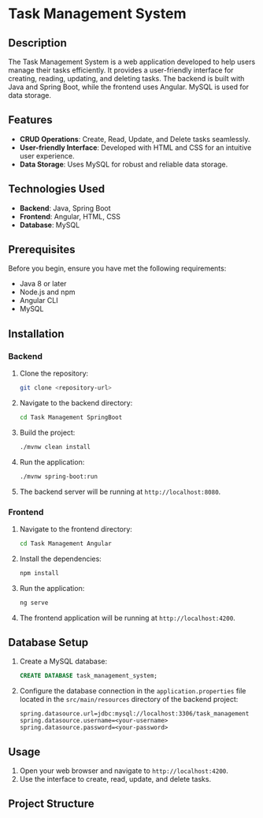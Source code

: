 # Task Management System

## Description

The Task Management System is a web application developed to help users manage their tasks efficiently. It provides a user-friendly interface for creating, reading, updating, and deleting tasks. The backend is built with Java and Spring Boot, while the frontend uses Angular. MySQL is used for data storage.

## Features

- **CRUD Operations**: Create, Read, Update, and Delete tasks seamlessly.
- **User-friendly Interface**: Developed with HTML and CSS for an intuitive user experience.
- **Data Storage**: Uses MySQL for robust and reliable data storage.

## Technologies Used

- **Backend**: Java, Spring Boot
- **Frontend**: Angular, HTML, CSS
- **Database**: MySQL

## Prerequisites

Before you begin, ensure you have met the following requirements:

- Java 8 or later
- Node.js and npm
- Angular CLI
- MySQL

## Installation

### Backend

1. Clone the repository:
    ```bash
    git clone <repository-url>
    ```

2. Navigate to the backend directory:
    ```bash
    cd Task Management SpringBoot
    ```

3. Build the project:
    ```bash
    ./mvnw clean install
    ```

4. Run the application:
    ```bash
    ./mvnw spring-boot:run
    ```

5. The backend server will be running at `http://localhost:8080`.

### Frontend

1. Navigate to the frontend directory:
    ```bash
    cd Task Management Angular
    ```

2. Install the dependencies:
    ```bash
    npm install
    ```

3. Run the application:
    ```bash
    ng serve
    ```

4. The frontend application will be running at `http://localhost:4200`.

## Database Setup

1. Create a MySQL database:
    ```sql
    CREATE DATABASE task_management_system;
    ```

2. Configure the database connection in the `application.properties` file located in the `src/main/resources` directory of the backend project:
    ```properties
    spring.datasource.url=jdbc:mysql://localhost:3306/task_management
    spring.datasource.username=<your-username>
    spring.datasource.password=<your-password>
    ```

## Usage

1. Open your web browser and navigate to `http://localhost:4200`.
2. Use the interface to create, read, update, and delete tasks.

## Project Structure

